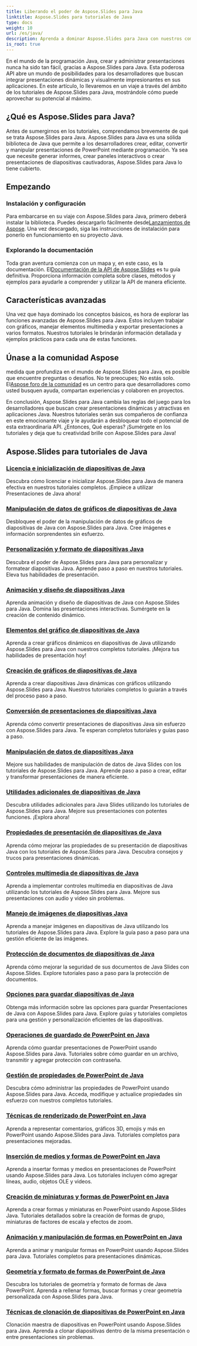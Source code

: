 ```yaml
---
title: Liberando el poder de Aspose.Slides para Java
linktitle: Aspose.Slides para tutoriales de Java
type: docs
weight: 10
url: /es/java/
description: Aprenda a dominar Aspose.Slides para Java con nuestros completos tutoriales. Guía paso a paso para utilizar esta potente API de Java para presentaciones.
is_root: true
---
```


En el mundo de la programación Java, crear y administrar presentaciones nunca ha sido tan fácil, gracias a Aspose.Slides para Java. Esta poderosa API abre un mundo de posibilidades para los desarrolladores que buscan integrar presentaciones dinámicas y visualmente impresionantes en sus aplicaciones. En este artículo, lo llevaremos en un viaje a través del ámbito de los tutoriales de Aspose.Slides para Java, mostrándole cómo puede aprovechar su potencial al máximo.

## ¿Qué es Aspose.Slides para Java?

Antes de sumergirnos en los tutoriales, comprendamos brevemente de qué se trata Aspose.Slides para Java. Aspose.Slides para Java es una sólida biblioteca de Java que permite a los desarrolladores crear, editar, convertir y manipular presentaciones de PowerPoint mediante programación. Ya sea que necesite generar informes, crear paneles interactivos o crear presentaciones de diapositivas cautivadoras, Aspose.Slides para Java lo tiene cubierto.

## Empezando

### Instalación y configuración

Para embarcarse en su viaje con Aspose.Slides para Java, primero deberá instalar la biblioteca. Puedes descargarlo fácilmente desde[Lanzamientos de Aspose](https://releases.aspose.com/slides/java/). Una vez descargado, siga las instrucciones de instalación para ponerlo en funcionamiento en su proyecto Java.

### Explorando la documentación

 Toda gran aventura comienza con un mapa y, en este caso, es la documentación. El[Documentación de la API de Aspose.Slides](https://reference.aspose.com/slides/java/) es tu guía definitiva. Proporciona información completa sobre clases, métodos y ejemplos para ayudarle a comprender y utilizar la API de manera eficiente.

## Características avanzadas

Una vez que haya dominado los conceptos básicos, es hora de explorar las funciones avanzadas de Aspose.Slides para Java. Estos incluyen trabajar con gráficos, manejar elementos multimedia y exportar presentaciones a varios formatos. Nuestros tutoriales le brindarán información detallada y ejemplos prácticos para cada una de estas funciones.

## Únase a la comunidad Aspose

 medida que profundiza en el mundo de Aspose.Slides para Java, es posible que encuentre preguntas o desafíos. No te preocupes; No estás solo. El[Aspose foro de la comunidad](https://forum.aspose.com/) es un centro para que desarrolladores como usted busquen ayuda, compartan experiencias y colaboren en proyectos.

En conclusión, Aspose.Slides para Java cambia las reglas del juego para los desarrolladores que buscan crear presentaciones dinámicas y atractivas en aplicaciones Java. Nuestros tutoriales serán sus compañeros de confianza en este emocionante viaje y le ayudarán a desbloquear todo el potencial de esta extraordinaria API. ¿Entonces, Qué esperas? ¡Sumérgete en los tutoriales y deja que tu creatividad brille con Aspose.Slides para Java!

## Aspose.Slides para tutoriales de Java
### [Licencia e inicialización de diapositivas de Java](./licensing-and-initialization/)
Descubra cómo licenciar e inicializar Aspose.Slides para Java de manera efectiva en nuestros tutoriales completos. ¡Empiece a utilizar Presentaciones de Java ahora!
### [Manipulación de datos de gráficos de diapositivas de Java](./chart-data-manipulation/)
Desbloquee el poder de la manipulación de datos de gráficos de diapositivas de Java con Aspose.Slides para Java. Cree imágenes e información sorprendentes sin esfuerzo.
### [Personalización y formato de diapositivas Java](./customization-and-formatting/)
Descubra el poder de Aspose.Slides para Java para personalizar y formatear diapositivas Java. Aprende paso a paso en nuestros tutoriales. Eleva tus habilidades de presentación.
### [Animación y diseño de diapositivas Java](./animation-and-layout/)
Aprenda animación y diseño de diapositivas de Java con Aspose.Slides para Java. Domina las presentaciones interactivas. Sumérgete en la creación de contenido dinámico.
### [Elementos del gráfico de diapositivas de Java](./chart-elements/)
Aprenda a crear gráficos dinámicos en diapositivas de Java utilizando Aspose.Slides para Java con nuestros completos tutoriales. ¡Mejora tus habilidades de presentación hoy!
### [Creación de gráficos de diapositivas de Java](./chart-creation/)
Aprenda a crear diapositivas Java dinámicas con gráficos utilizando Aspose.Slides para Java. Nuestros tutoriales completos lo guiarán a través del proceso paso a paso.
### [Conversión de presentaciones de diapositivas Java](./presentation-conversion/)
Aprenda cómo convertir presentaciones de diapositivas Java sin esfuerzo con Aspose.Slides para Java. Te esperan completos tutoriales y guías paso a paso.
### [Manipulación de datos de diapositivas Java](./data-manipulation/)
Mejore sus habilidades de manipulación de datos de Java Slides con los tutoriales de Aspose.Slides para Java. Aprende paso a paso a crear, editar y transformar presentaciones de manera eficiente.
### [Utilidades adicionales de diapositivas de Java](./additional-utilities/)
Descubra utilidades adicionales para Java Slides utilizando los tutoriales de Aspose.Slides para Java. Mejore sus presentaciones con potentes funciones. ¡Explora ahora!
### [Propiedades de presentación de diapositivas de Java](./presentation-properties/)
Aprenda cómo mejorar las propiedades de su presentación de diapositivas Java con los tutoriales de Aspose.Slides para Java. Descubra consejos y trucos para presentaciones dinámicas.
### [Controles multimedia de diapositivas de Java](./media-controls/)
Aprenda a implementar controles multimedia en diapositivas de Java utilizando los tutoriales de Aspose.Slides para Java. Mejore sus presentaciones con audio y video sin problemas.
### [Manejo de imágenes de diapositivas Java](./image-handling/)
Aprenda a manejar imágenes en diapositivas de Java utilizando los tutoriales de Aspose.Slides para Java. Explore la guía paso a paso para una gestión eficiente de las imágenes.
### [Protección de documentos de diapositivas de Java](./document-protection/)
Aprenda cómo mejorar la seguridad de sus documentos de Java Slides con Aspose.Slides. Explore tutoriales paso a paso para la protección de documentos.
### [Opciones para guardar diapositivas de Java](./saving-options/)
Obtenga más información sobre las opciones para guardar Presentaciones de Java con Aspose.Slides para Java. Explore guías y tutoriales completos para una gestión y personalización eficientes de las diapositivas.

### [Operaciones de guardado de PowerPoint en Java](./java-powerpoint-save-operations/)
Aprenda cómo guardar presentaciones de PowerPoint usando Aspose.Slides para Java. Tutoriales sobre cómo guardar en un archivo, transmitir y agregar protección con contraseña.
### [Gestión de propiedades de PowerPoint de Java](./java-powerpoint-properties-management/)
Descubra cómo administrar las propiedades de PowerPoint usando Aspose.Slides para Java. Acceda, modifique y actualice propiedades sin esfuerzo con nuestros completos tutoriales.
### [Técnicas de renderizado de PowerPoint en Java](./java-powerpoint-rendering-techniques/)
Aprenda a representar comentarios, gráficos 3D, emojis y más en PowerPoint usando Aspose.Slides para Java. Tutoriales completos para presentaciones mejoradas.
### [Inserción de medios y formas de PowerPoint en Java](./java-powerpoint-shape-media-insertion/)
Aprenda a insertar formas y medios en presentaciones de PowerPoint usando Aspose.Slides para Java. Los tutoriales incluyen cómo agregar líneas, audio, objetos OLE y videos.
### [Creación de miniaturas y formas de PowerPoint en Java](./java-powerpoint-shape-thumbnail-creation/)
Aprenda a crear formas y miniaturas en PowerPoint usando Aspose.Slides Java. Tutoriales detallados sobre la creación de formas de grupo, miniaturas de factores de escala y efectos de zoom.
### [Animación y manipulación de formas en PowerPoint en Java](./java-powerpoint-animation-shape-manipulation/)
Aprenda a animar y manipular formas en PowerPoint usando Aspose.Slides para Java. Tutoriales completos para presentaciones dinámicas.
### [Geometría y formato de formas de PowerPoint de Java](./java-powerpoint-shape-formatting-geometry/)
Descubra los tutoriales de geometría y formato de formas de Java PowerPoint. Aprenda a rellenar formas, buscar formas y crear geometría personalizada con Aspose.Slides para Java.
### [Técnicas de clonación de diapositivas de PowerPoint en Java](./java-powerpoint-slide-cloning-techniques/)
Clonación maestra de diapositivas en PowerPoint usando Aspose.Slides para Java. Aprenda a clonar diapositivas dentro de la misma presentación o entre presentaciones sin problemas.
